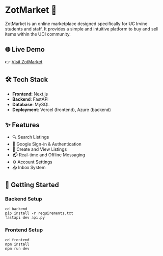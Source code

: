 # ZotMarket 🐜

ZotMarket is an online marketplace designed specifically for UC Irvine students and staff. It provides a simple and intuitive platform to buy and sell items within the UCI community.

## 🌐 Live Demo

👉 [Visit ZotMarket](https://zot-market.vercel.app/market)

## 🛠️ Tech Stack

- **Frontend**: Next.js  
- **Backend**: FastAPI  
- **Database**: MySQL  
- **Deployment**: Vercel (frontend), Azure (backend)

## ✨ Features

- 🔍 Search Listings  
- 👤 Google Sign-in & Authentication  
- 🛒 Create and View Listings  
- 📬 Real-time and Offline Messaging  
- ⚙️ Account Settings  
- 📥 Inbox System

## 🚀 Getting Started

### Backend Setup
```
cd backend
pip install -r requirements.txt
fastapi dev api.py
```

### Frontend Setup
```
cd frontend
npm install
npm run dev
```
